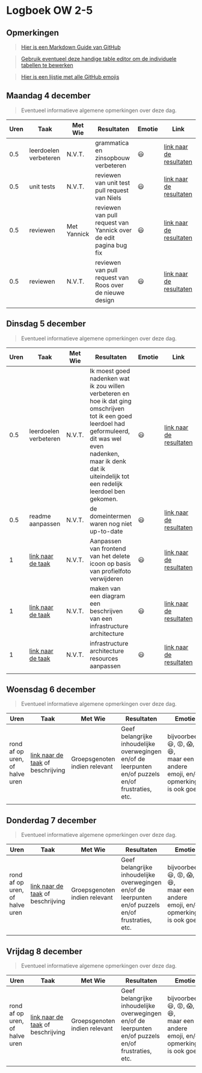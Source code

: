 # Logboek OW 2-5

## Opmerkingen

> [Hier is een Markdown Guide van GitHub](https://guides.github.com/features/mastering-markdown/)

> [Gebruik eventueel deze handige table editor om de individuele tabellen te bewerken](https://www.tablesgenerator.com/markdown_tables)

> [Hier is een lijstje met alle GitHub emojis](https://github.com/ikatyang/emoji-cheat-sheet/blob/master/README.md)

## Maandag 4 december

> Eventueel informatieve algemene opmerkingen over deze dag.

| Uren | Taak                  | Met Wie     | Resultaten                                                        | Emotie | Link                                                                                                                                |
|------|-----------------------|-------------|-------------------------------------------------------------------|---|-------------------------------------------------------------------------------------------------------------------------------------|
| 0.5  | leerdoelen verbeteren | N.V.T.      | grammatica en zinsopbouw verbeteren                               |:smiley: | [link naar de resultaten](https://github.com/HANICA-DWA/project-sep23-klipspringer/commit/80d780f39c4ee17b1f781c077a7b0970c6b9cf9a) |
| 0.5  | unit tests            | N.V.T.      | reviewen van unit test pull request van Niels                     |:smiley: | [link naar de resultaten](https://github.com/HANICA-DWA/project-sep23-klipspringer/commit/6a00640d66bdc321f2869dc19227e3ce8e7dbf2c) |
| 0.5  | reviewen              | Met Yannick | reviewen van pull request van Yannick over de edit pagina bug fix |:smiley: | [link naar de resultaten](https://github.com/HANICA-DWA/project-sep23-klipspringer/commit/8a5be7e5dd71fedc2da9c168a342321a2fa9b8ff) |
| 0.5  | reviewen              | N.V.T.      | reviewen van pull request van Roos over de nieuwe design          |:smiley: | [link naar de resultaten](https://github.com/HANICA-DWA/project-sep23-klipspringer/commit/e0e5168fc64e11f5c04ada039a64d2b4be06c417) |
|      |                       |             |                                                                   | |                                                                                                                                     |


## Dinsdag 5 december

> Eventueel informatieve algemene opmerkingen over deze dag.

| Uren | Taak                  | Met Wie | Resultaten                                                                                                                                                                                                                       | Emotie | Link                                                                                                                                      |
|------|-----------------------|---------|----------------------------------------------------------------------------------------------------------------------------------------------------------------------------------------------------------------------------------|---|-------------------------------------------------------------------------------------------------------------------------------------------|
| 0.5  | leerdoelen verbeteren | N.V.T.  | Ik moest goed nadenken wat ik zou willen verbeteren en hoe ik dat ging omschrijven tot ik een goed leerdoel had geformuleerd, dit was wel even nadenken, maar ik denk dat ik uiteindelijk tot een redelijk leerdoel ben gekomen. |:smiley:| [link naar de resultaten](https://github.com/HANICA-DWA/project-sep23-klipspringer/commit/66583c3ef28fd5459b410383890fad41c7a4e532) |
| 0.5  | readme aanpassen      | N.V.T.  | de domeintermen waren nog niet up-to-date                                                                                                                                                                                        |:smiley:| [link naar de resultaten](https://github.com/HANICA-DWA/project-sep23-klipspringer/commit/cd28063db258913e5f1ec2f3c571223da54c62e6) |
| 1    | [link naar de taak](https://github.com/HANICA-DWA/project-sep23-klipspringer/issues/126) | N.V.T.  | Aanpassen van frontend van het delete icoon op basis van profielfoto verwijderen                                                                                                                                                 |:smiley:| [link naar de resultaten](https://github.com/HANICA-DWA/project-sep23-klipspringer/commit/4064f8fce1c972feb191590cff80e72ef174b4a5) |
| 1    | [link naar de taak](https://github.com/HANICA-DWA/project-sep23-klipspringer/issues/208) | N.V.T.  | maken van een diagram een beschrijven van een infrastructure architecture                                                                                                                                                        |:smiley:| [link naar de resultaten](https://github.com/HANICA-DWA/project-sep23-klipspringer/commit/6be85815c3f512f333c4641c492c1d5add6e0154) |
| 1    | [link naar de taak](https://github.com/HANICA-DWA/project-sep23-klipspringer/issues/208) | N.V.T.  | infrastructure architecture resources aanpassen                                                                                                                                                                                  |:smiley:| [link naar de resultaten](https://github.com/HANICA-DWA/project-sep23-klipspringer/commit/ef5f2f5b12cd4f1d6ef162da77a6f9f9555cbf19) |
|      |                       |         |                                                                                                                                                                                                                                  | |                                                                                                                                           |

## Woensdag 6 december

> Eventueel informatieve algemene opmerkingen over deze dag.

| Uren | Taak  | Met Wie | Resultaten | Emotie | Link |
|---|---|---|---|---|---|
| rond af op uren, of halve uren | [link naar de taak](https://github.com/link-naar-de-taak) of beschrijving | Groepsgenoten indien relevant | Geef belangrijke inhoudelijke overwegingen en/of de leerpunten en/of puzzels en/of frustraties, etc.  |bijvoorbeeld <br />:smiley:, :rage:, :scream:, of :satisfied:, <br />maar een andere emoji, en/of opmerking is ook goed | [link naar de resultaten](https://github.com/link-naar-de-commit) |
| | | | | | |

## Donderdag 7 december

> Eventueel informatieve algemene opmerkingen over deze dag.

| Uren | Taak  | Met Wie | Resultaten | Emotie | Link |
|---|---|---|---|---|---|
| rond af op uren, of halve uren | [link naar de taak](https://github.com/link-naar-de-taak) of beschrijving | Groepsgenoten indien relevant | Geef belangrijke inhoudelijke overwegingen en/of de leerpunten en/of puzzels en/of frustraties, etc.  |bijvoorbeeld <br />:smiley:, :rage:, :scream:, of :satisfied:, <br />maar een andere emoji, en/of opmerking is ook goed | [link naar de resultaten](https://github.com/link-naar-de-commit) |
| | | | | | |



## Vrijdag 8 december

> Eventueel informatieve algemene opmerkingen over deze dag.

| Uren | Taak  | Met Wie | Resultaten | Emotie | Link |
|---|---|---|---|---|---|
| rond af op uren, of halve uren | [link naar de taak](https://github.com/link-naar-de-taak) of beschrijving | Groepsgenoten indien relevant | Geef belangrijke inhoudelijke overwegingen en/of de leerpunten en/of puzzels en/of frustraties, etc.  |bijvoorbeeld <br />:smiley:, :rage:, :scream:, of :satisfied:, <br />maar een andere emoji, en/of opmerking is ook goed | [link naar de resultaten](https://github.com/link-naar-de-commit) |
| | | | | | |
